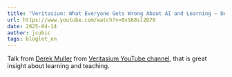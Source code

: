 ```yaml
---
title: "Veritasium: What Everyone Gets Wrong About AI and Learning – Derek Muller Explains"
url: https://www.youtube.com/watch?v=0xS68sl2D70
date: 2025-04-14
author: jcubic
tags: bloglet_en
---
```


Talk from [Derek Muller](https://en.wikipedia.org/wiki/Derek_Muller) from [Veritasium YouTube
channel](https://www.youtube.com/@veritasium), that is great insight about learning and teaching.

